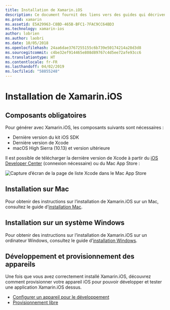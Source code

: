 ```yaml
---
title: Installation de Xamarin.iOS
description: Ce document fournit des liens vers des guides qui décrivent comment installer Xamarin.iOS sur Mac et Windows et comment provisionner un appareil à des fins de test.
ms.prod: xamarin
ms.assetid: E5A29963-C8BD-465B-BFC1-7FAC9CC64BD3
ms.technology: xamarin-ios
author: lobrien
ms.author: laobri
ms.date: 10/05/2018
ms.openlocfilehash: 24aa6dae3767255155c6b739e50174214a28d3d8
ms.sourcegitcommit: c4be32ef914465e808d89767c4d5ee72afe93cc6
ms.translationtype: HT
ms.contentlocale: fr-FR
ms.lasthandoff: 04/02/2019
ms.locfileid: "58855248"
---
```

# <a name="xamarinios-installation"></a>Installation de Xamarin.iOS

## <a name="required-components"></a>Composants obligatoires

Pour générer avec Xamarin.iOS, les composants suivants sont nécessaires :

- Dernière version du kit iOS SDK
- Dernière version de Xcode
- macOS High Sierra (10.13) et version ultérieure

Il est possible de télécharger la dernière version de Xcode à partir du [iOS Developer Center](https://developer.apple.com/devcenter/ios/index.action#downloads) (connexion nécessaire) ou du Mac App Store :

![Capture d’écran de la page de liste Xcode dans le Mac App Store](images/xcode.png "Xcode dans le Mac App Store")

## <a name="mac-installation"></a>Installation sur Mac

Pour obtenir des instructions sur l’installation de Xamarin.iOS sur un Mac, consultez le guide d’[installation Mac](https://docs.microsoft.com/visualstudio/mac/installation).

## <a name="windows-installation"></a>Installation sur un système Windows

Pour obtenir des instructions sur l’installation de Xamarin.iOS sur un ordinateur Windows, consultez le guide d’[installation Windows](~/ios/get-started/installation/windows/index.md).

## <a name="development-and-device-provisioning"></a>Développement et provisionnement des appareils

Une fois que vous avez correctement installé Xamarin.iOS, découvrez comment provisionner votre appareil iOS pour pouvoir développer et tester une application Xamarin.iOS dessus.

* [Configurer un appareil pour le développement](device-provisioning/index.md)
* [Provisionnement libre](~/ios/get-started/installation/device-provisioning/free-provisioning.md)
